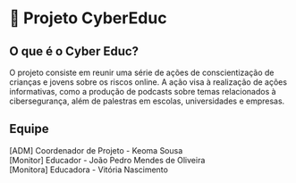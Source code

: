 # 🔐 Projeto CyberEduc

## O que é o Cyber Educ?
O projeto consiste em reunir uma série de ações de conscientização de crianças e jovens sobre os riscos online. 
A ação visa à realização de ações informativas, como a produção de podcasts sobre temas relacionados à cibersegurança, além de palestras em escolas, universidades e empresas. 

## Equipe
[ADM] Coordenador de Projeto - Keoma Sousa <br>
[Monitor] Educador - João Pedro Mendes de Oliveira <br>
[Monitora] Educadora - Vitória Nascimento

